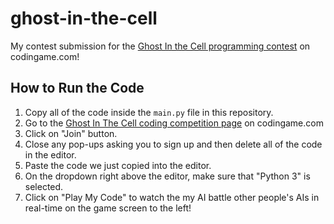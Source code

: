 # ghost-in-the-cell
My contest submission for the [Ghost In the Cell programming contest](https://www.codingame.com/multiplayer/bot-programming/ghost-in-the-cell) on codingame.com!

## How to Run the Code
1. Copy all of the code inside the `main.py` file in this repository.
2. Go to the [Ghost In The Cell coding competition page](https://www.codingame.com/multiplayer/bot-programming/ghost-in-the-cell) on codingame.com
3. Click on "Join" button.
4. Close any pop-ups asking you to sign up and then delete all of the code in the editor.
5. Paste the code we just copied into the editor.
6. On the dropdown right above the editor, make sure that "Python 3" is selected.
7. Click on "Play My Code" to watch the my AI battle other people's AIs in real-time on the game screen to the left!
